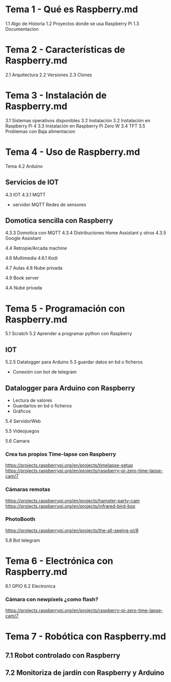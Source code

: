 # Tema 1 - Qué es Raspberry.md
  1.1 Algo de Historia
  1.2 Proyectos donde se usa Raspberry Pi
  1.3 Documentacion
# Tema 2 - Características de Raspberry.md
  2.1 Arquitectura
  2.2 Versiones
  2.3 Clones
# Tema 3 - Instalación de Raspberry.md
  3.1 Sistemas operativos disponibles
  3.2 Instalación
  3.2 Instalación en Raspberry Pi 4
  3.3 Instalación en Raspberry Pi Zero W
  3.4 TFT 
  3.5 Problemas con Baja alimentacion


# Tema 4 - Uso de Raspberry.md
Tema 4.2 Arduino
## Servicios de IOT
4.3 IOT
4.3.1  MQTT
* servidor MQTT
Redes de sensores

## Domotica sencilla con Raspberry
4.3.3 Domotica con MQTT
4.3.4 Distribuciones Home Assistant y otros
4.3.5 Google Assistant

4.4 Retropie/Arcada machine

4.6 Multimedia
4.6.1 Kodi

4.7 Aulas 
4.8 Nube privada

4.9 Book server

4.A Nube privada




# Tema 5 - Programación con Raspberry.md
5.1 Scratch
5.2 Aprender a programar python con Raspberry
## IOT
5.2.5 Datalogger para Arduino
5.3 guardar datos en bd o ficheros
* Conexión con bot de telegram

## Datalogger para Arduino con Raspberry
* Lectura de valores
* Guardarlos en bd o ficheros
* Gráficos

5.4 ServidorWeb

5.5 Videojuegos

5.6 Camara
###  Crea tus propios Time-lapse con Raspberry

https://projects.raspberrypi.org/en/projects/timelapse-setup
https://projects.raspberrypi.org/en/projects/raspberry-pi-zero-time-lapse-cam/7

### Cámaras remotas
https://projects.raspberrypi.org/en/projects/hamster-party-cam
https://projects.raspberrypi.org/en/projects/infrared-bird-box

### PhotoBooth
https://projects.raspberrypi.org/en/projects/the-all-seeing-pi/8


5.8 Bot telegram


# Tema 6 - Electrónica con Raspberry.md
6.1 GPIO
6.2 Electronica

### Cámara con newpixels ¿como flash?
https://projects.raspberrypi.org/en/projects/raspberry-pi-zero-time-lapse-cam/7 




# Tema 7 - Robótica con Raspberry.md

## 7.1 Robot controlado con Raspberry
## 7.2 Monitoriza de jardín con Raspberry y Arduino
